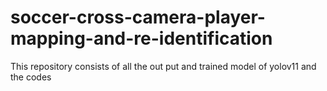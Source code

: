 # soccer-cross-camera-player-mapping-and-re-identification
This repository consists of all the out put and trained model of yolov11 and the codes
